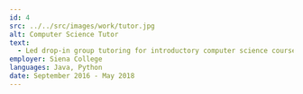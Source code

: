 ```yaml
---
id: 4
src: ../../src/images/work/tutor.jpg
alt: Computer Science Tutor
text:
  - Led drop-in group tutoring for introductory computer science courses to strengthen programming skills
employer: Siena College
languages: Java, Python
date: September 2016 - May 2018
---
```

